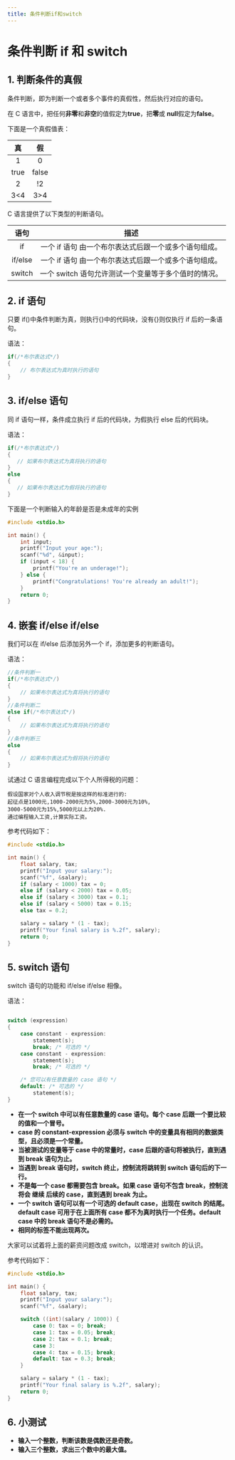 ```yaml
---
title: 条件判断if和switch
---
```


# 条件判断 if 和 switch

## 1. 判断条件的真假

条件判断，即为判断一个或者多个事件的真假性，然后执行对应的语句。

在 C 语言中，把任何**非零**和**非空**的值假定为**true**，把**零**或 **null**假定为**false**。

下面是一个真假值表：

|  真  |  假   |
| :--: | :---: |
|  1   |   0   |
| true | false |
|  2   |  !2   |
| 3<4  |  3>4  |

C 语言提供了以下类型的判断语句。

|  语句   |                         描述                          |
| :-----: | :---------------------------------------------------: |
|   if    | 一个 if 语句 由一个布尔表达式后跟一个或多个语句组成。 |
| if/else | 一个 if 语句 由一个布尔表达式后跟一个或多个语句组成。 |
| switch  | 一个 switch 语句允许测试一个变量等于多个值时的情况。  |

## 2. if 语句

只要 if()中条件判断为真，则执行{}中的代码块，没有{}则仅执行 if 后的一条语句。

语法：

```c
if(/*布尔表达式*/)
{
    // 布尔表达式为真时执行的语句
}
```

## 3. if/else 语句

同 if 语句一样，条件成立执行 if 后的代码块，为假执行 else 后的代码块。

语法：

```c
if(/*布尔表达式*/)
{
   // 如果布尔表达式为真将执行的语句
}
else
{
   // 如果布尔表达式为假将执行的语句
}
```

下面是一个判断输入的年龄是否是未成年的实例

```c
#include <stdio.h>

int main() {
    int input;
    printf("Input your age:");
    scanf("%d", &input);
    if (input < 18) {
        printf("You're an underage!");
    } else {
        printf("Congratulations! You're already an adult!");
    }
    return 0;
}
```

## 4. 嵌套 if/else if/else

我们可以在 if/else 后添加另外一个 if，添加更多的判断语句。

语法：

```c
//条件判断一
if(/*布尔表达式*/)
{
    // 如果布尔表达式为真将执行的语句
}
//条件判断二
else if(/*布尔表达式*/)
{
    // 如果布尔表达式为真将执行的语句
}
//条件判断三
else
{
    // 如果布尔表达式为假将执行的语句
}
```

试通过 C 语言编程完成以下个人所得税的问题：

```plaintext
假设国家对个人收入调节税是按这样的标准进行的:
起征点是1000元,1000-2000元为5%,2000-3000元为10%,
3000-5000元为15%,5000元以上为20%.
通过编程输入工资,计算实际工资。
```

参考代码如下：

```c
#include <stdio.h>

int main() {
    float salary, tax;
    printf("Input your salary:");
    scanf("%f", &salary);
    if (salary < 1000) tax = 0;
    else if (salary < 2000) tax = 0.05;
    else if (salary < 3000) tax = 0.1;
    else if (salary < 5000) tax = 0.15;
    else tax = 0.2;

    salary = salary * (1 - tax);
    printf("Your final salary is %.2f", salary);
    return 0;
}
```

## 5. switch 语句

switch 语句的功能和 if/else if/else 相像。

语法：

```c

switch (expression)
{
    case constant - expression:
        statement(s);
        break; /* 可选的 */
    case constant - expression:
        statement(s);
        break; /* 可选的 */

    /* 您可以有任意数量的 case 语句 */
    default: /* 可选的 */
        statement(s);
}
```

- **在一个 switch 中可以有任意数量的 case 语句。每个 case 后跟一个要比较的值和一个冒号。**
- **case 的 constant-expression 必须与 switch 中的变量具有相同的数据类型，且必须是一个常量。**
- **当被测试的变量等于 case 中的常量时，case 后跟的语句将被执行，直到遇到 break 语句为止。**
- **当遇到 break 语句时，switch 终止，控制流将跳转到 switch 语句后的下一行。**
- **不是每一个 case 都需要包含 break。如果 case 语句不包含 break，控制流将会 继续 后续的 case，直到遇到 break 为止。**
- **一个 switch 语句可以有一个可选的 default case，出现在 switch 的结尾。default case 可用于在上面所有 case 都不为真时执行一个任务。default case 中的 break 语句不是必需的。**
- **相同的标签不能出现两次。**

大家可以试着将上面的薪资问题改成 switch，以增进对 switch 的认识。

参考代码如下：

```c
#include <stdio.h>

int main() {
    float salary, tax;
    printf("Input your salary:");
    scanf("%f", &salary);

    switch ((int)(salary / 1000)) {
        case 0: tax = 0; break;
        case 1: tax = 0.05; break;
        case 2: tax = 0.1; break;
        case 3:
        case 4: tax = 0.15; break;
        default: tax = 0.3; break;
    }

    salary = salary * (1 - tax);
    printf("Your final salary is %.2f", salary);
    return 0;
}
```

## 6. 小测试

- **输入一个整数，判断该数是偶数还是奇数。**
- **输入三个整数，求出三个数中的最大值。**
